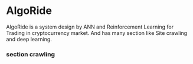 # AlgoRide
AlgoRide is a system design by ANN and Reinforcement Learning for Trading in cryptocurrency market. And has many section like Site crawling and deep learning.


### section crawling
